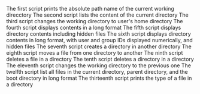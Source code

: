 The first script prints the absolute path name of the current working direcctory
The second script lists the content of the current directory
The third script changes the working directory to user's home directory
The fourth script displays contents in a long format
The fifth script displays directory contents including hidden files
The sixth  script displays directory contents in long format, with user and group IDs displayed numerically, and hidden files
The seventh script creates a directory in another directory
The eighth script moves a file from one directory to another
The ninth script deletes a file in a directory
The tenth script deletes a directory in a directory
The eleventh script changes the working directory to the previous one
The twelfth script list all files in the current directory, parent directory, and the boot directory in long format
The thirteenth script prints the type of a file in a directory
